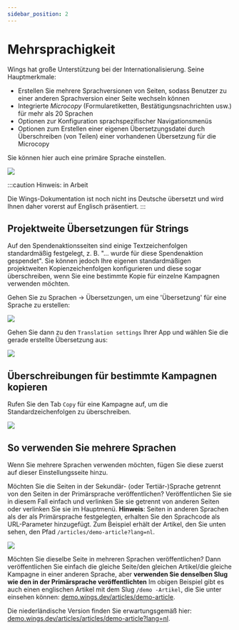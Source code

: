 ```yaml
---
sidebar_position: 2
---
```


# Mehrsprachigkeit

Wings hat große Unterstützung bei der Internationalisierung. Seine Hauptmerkmale:

- Erstellen Sie mehrere Sprachversionen von Seiten, sodass Benutzer zu einer anderen Sprachversion einer Seite wechseln können
- Integrierte _Microcopy_ (Formularetiketten, Bestätigungsnachrichten usw.) für mehr als 20 Sprachen
- Optionen zur Konfiguration sprachspezifischer Navigationsmenüs
- Optionen zum Erstellen einer eigenen Übersetzungsdatei durch Überschreiben (von Teilen) einer vorhandenen Übersetzung für die Microcopy

Sie können hier auch eine primäre Sprache einstellen.

![](https://screens.wings.dev/CleanShot-2020-10-31-at-10.44.29-2x-1604137489.png)

:::caution Hinweis: in Arbeit

Die Wings-Dokumentation ist noch nicht ins Deutsche übersetzt und wird Ihnen daher vorerst auf Englisch präsentiert.
:::

## Projektweite Übersetzungen für Strings

Auf den Spendenaktionsseiten sind einige Textzeichenfolgen standardmäßig festgelegt, z. B. "... wurde für diese Spendenaktion gespendet". Sie können jedoch Ihre eigenen standardmäßigen projektweiten Kopienzeichenfolgen konfigurieren und diese sogar überschreiben, wenn Sie eine bestimmte Kopie für einzelne Kampagnen verwenden möchten.

Gehen Sie zu Sprachen -> Übersetzungen, um eine 'Übersetzung' für eine Sprache zu erstellen:

![](https://screens.wings.dev/CleanShot-2020-10-31-at-10.58.32-2x-1604138327.png)

Gehen Sie dann zu den `Translation settings` Ihrer App und wählen Sie die gerade erstellte Übersetzung aus:

![](https://screens.wings.dev/CleanShot-2020-10-31-at-10.59.26-2x-1604138403.png)

## Überschreibungen für bestimmte Kampagnen kopieren

Rufen Sie den Tab `Copy` für eine Kampagne auf, um die Standardzeichenfolgen zu überschreiben.

![](https://screens.wings.dev/CleanShot-2020-10-31-at-11.01.13-2x-1604138508.png)

## So verwenden Sie mehrere Sprachen

Wenn Sie mehrere Sprachen verwenden möchten, fügen Sie diese zuerst auf dieser Einstellungsseite hinzu.

Möchten Sie die Seiten in der Sekundär- (oder Tertiär-)Sprache getrennt von den Seiten in der Primärsprache veröffentlichen? Veröffentlichen Sie sie in diesem Fall einfach und verlinken Sie sie getrennt von anderen Seiten oder verlinken Sie sie im Hauptmenü. **Hinweis**: Seiten in anderen Sprachen als der als Primärsprache festgelegten, erhalten Sie den Sprachcode als URL-Parameter hinzugefügt. Zum Beispiel erhält der Artikel, den Sie unten sehen, den Pfad `/articles/demo-article?lang=nl`.

![](https://screens.wings.dev/CleanShot-2020-02-23-at-17.43.42-1582476248.png)

Möchten Sie dieselbe Seite in mehreren Sprachen veröffentlichen? Dann veröffentlichen Sie einfach die gleiche Seite/den gleichen Artikel/die gleiche Kampagne in einer anderen Sprache, aber **verwenden Sie denselben Slug wie den in der Primärsprache veröffentlichten** Im obigen Beispiel gibt es auch einen englischen Artikel mit dem Slug `/demo -Artikel`, die Sie unter einsehen können:  [demo.wings.dev/articles/demo-article](https://demo.wings.dev/articles/demo-article).

Die niederländische Version finden Sie erwartungsgemäß hier: [demo.wings.dev/articles/articles/demo-article?lang=nl](https://demo.wings.dev/articles/demo-article?lang=nl).
